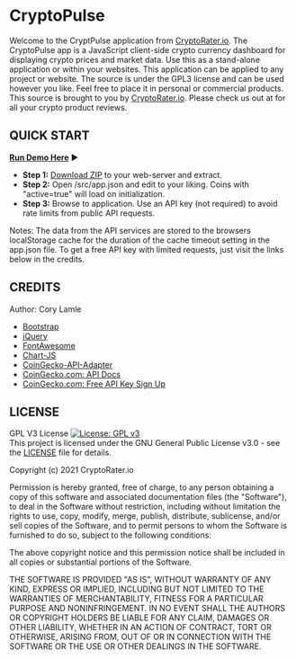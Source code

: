 # CryptoPulse
Welcome to the CryptPulse application from [CryptoRater.io](https://cryptorater.io). The CryptoPulse app is a JavaScript client-side crypto currency dashboard for displaying crypto prices and market data. Use this as a stand-alone application or within your websites. This application can be applied to any project or website. The source is under the GPL3 license and can be used however you like.  Feel free to place it in personal or commercial products. This source is brought to you by [CryptoRater.io](https://cryptorater.io). Please check us out at for all your crypto product reviews.

## QUICK START
**[Run Demo Here](https://cryptorater-pulse.vercel.app "target=_blank")** :arrow_forward:
- **Step 1:**  [Download ZIP](https://github.com/lifeinthegrid/CryptoPulse/archive/refs/heads/main.zip) to your web-server and extract.
- **Step 2:**  Open /src/app.json and edit to your liking. Coins with "active=true" will load on initialization.
- **Step 3:**  Browse to application.  Use an API key (not required) to avoid rate limits from public API requests.

Notes:  The data from the API services are stored to the browsers localStorage cache for the duration of the cache timeout setting in the app.json file. To get a free API key with limited requests, just visit the links below in the credits.

## CREDITS
Author: Cory Lamle

* [Bootstrap](https://getbootstrap.com)
* [jQuery](https://jquery.com)
* [FontAwesome](https://fontawesome.com)
* [Chart-JS](https://www.chartjs.org)
* [CoinGecko-API-Adapter](https://github.com/Archento/CoinGecko-API-Adapter)
* [CoinGecko.com: API Docs](https://www.coingecko.com/api/documentations/v3)
* [CoinGecko.com: Free API Key Sign Up](https://www.coingecko.com/en/api/pricing)

## LICENSE
 GPL V3 License
 [![License: GPL v3](https://img.shields.io/badge/License-GPLv3-blue.svg)](https://www.gnu.org/licenses/gpl-3.0)\
 This project is licensed under the GNU General Public License v3.0 - see the [LICENSE](LICENSE) file for details.

 Copyright (c) 2021 CryptoRater.io

 Permission is hereby granted, free of charge, to any person obtaining a copy of this software and associated documentation files (the "Software"), to
 deal in the Software without restriction, including without limitation the rights to use, copy, modify, merge, publish, distribute, sublicense, and/or
 sell copies of the Software, and to permit persons to whom the Software is furnished to do so, subject to the following conditions:

 The above copyright notice and this permission notice shall be included in all copies or substantial portions of the Software.

 THE SOFTWARE IS PROVIDED "AS IS", WITHOUT WARRANTY OF ANY KIND, EXPRESS OR IMPLIED, INCLUDING BUT NOT LIMITED TO THE WARRANTIES OF MERCHANTABILITY,
 FITNESS FOR A PARTICULAR PURPOSE AND NONINFRINGEMENT. IN NO EVENT SHALL THE AUTHORS OR COPYRIGHT HOLDERS BE LIABLE FOR ANY CLAIM, DAMAGES OR OTHER
 LIABILITY, WHETHER IN AN ACTION OF CONTRACT, TORT OR OTHERWISE, ARISING FROM, OUT OF OR IN CONNECTION WITH THE SOFTWARE OR THE USE OR OTHER DEALINGS
 IN THE SOFTWARE.